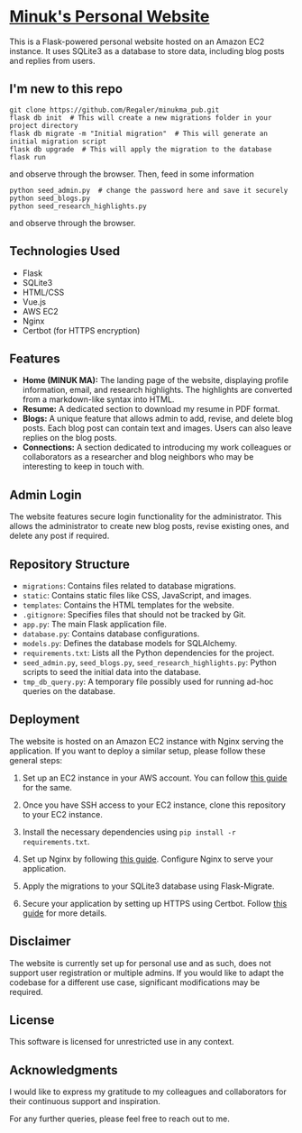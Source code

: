 # [Minuk's Personal Website](https://www.minukma.com/)

This is a Flask-powered personal website hosted on an Amazon EC2 instance. It uses SQLite3 as a database to store data, including blog posts and replies from users. 

## I'm new to this repo
```
git clone https://github.com/Regaler/minukma_pub.git
flask db init  # This will create a new migrations folder in your project directory
flask db migrate -m "Initial migration"  # This will generate an initial migration script
flask db upgrade  # This will apply the migration to the database
flask run
```
and observe through the browser. Then, feed in some information
```
python seed_admin.py  # change the password here and save it securely
python seed_blogs.py
python seed_research_highlights.py
```
and observe through the browser. 


## Technologies Used

- Flask
- SQLite3
- HTML/CSS
- Vue.js
- AWS EC2
- Nginx
- Certbot (for HTTPS encryption)

## Features

- **Home (MINUK MA):** The landing page of the website, displaying profile information, email, and research highlights. The highlights are converted from a markdown-like syntax into HTML.
- **Resume:** A dedicated section to download my resume in PDF format.
- **Blogs:** A unique feature that allows admin to add, revise, and delete blog posts. Each blog post can contain text and images. Users can also leave replies on the blog posts.
- **Connections:** A section dedicated to introducing my work colleagues or collaborators as a researcher and blog neighbors who may be interesting to keep in touch with.

## Admin Login

The website features secure login functionality for the administrator. This allows the administrator to create new blog posts, revise existing ones, and delete any post if required.

## Repository Structure

- `migrations`: Contains files related to database migrations.
- `static`: Contains static files like CSS, JavaScript, and images.
- `templates`: Contains the HTML templates for the website.
- `.gitignore`: Specifies files that should not be tracked by Git.
- `app.py`: The main Flask application file.
- `database.py`: Contains database configurations.
- `models.py`: Defines the database models for SQLAlchemy.
- `requirements.txt`: Lists all the Python dependencies for the project.
- `seed_admin.py`, `seed_blogs.py`, `seed_research_highlights.py`: Python scripts to seed the initial data into the database.
- `tmp_db_query.py`: A temporary file possibly used for running ad-hoc queries on the database.

## Deployment

The website is hosted on an Amazon EC2 instance with Nginx serving the application. If you want to deploy a similar setup, please follow these general steps:

1. Set up an EC2 instance in your AWS account. You can follow [this guide](https://docs.aws.amazon.com/efs/latest/ug/gs-step-one-create-ec2-resources.html) for the same.

2. Once you have SSH access to your EC2 instance, clone this repository to your EC2 instance.

3. Install the necessary dependencies using `pip install -r requirements.txt`.

4. Set up Nginx by following [this guide](https://www.digitalocean.com/community/tutorials/how-to-install-nginx-on-ubuntu-20-04). Configure Nginx to serve your application.

5. Apply the migrations to your SQLite3 database using Flask-Migrate.

6. Secure your application by setting up HTTPS using Certbot. Follow [this guide](https://www.digitalocean.com/community/tutorials/how-to-secure-nginx-with-let-s-encrypt-on-ubuntu-20-04) for more details.

## Disclaimer

The website is currently set up for personal use and as such, does not support user registration or multiple admins. If you would like to adapt the codebase for a different use case, significant modifications may be required.

## License

This software is licensed for unrestricted use in any context.

## Acknowledgments

I would like to express my gratitude to my colleagues and collaborators for their continuous support and inspiration.

For any further queries, please feel free to reach out to me.

